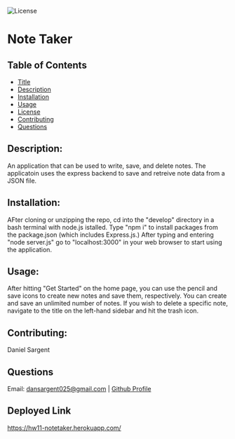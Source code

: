 
  ![License](https://img.shields.io/badge/License-MIT-yellow.svg)

  # Note Taker

  ## Table of Contents
  * [Title](#title)
  * [Description](#description)
  * [Installation](#installation)
  * [Usage](#usage)
  * [License](#license)
  * [Contributing](#contributing)
  * [Questions](#questions)

  ## Description:
  An application that can be used to write, save, and delete notes. The applicatoin uses the express backend to save and retreive note data from a JSON file.

  ## Installation:
  AFter cloning or unzipping the repo, cd into the "develop" directory in a bash terminal with node.js istalled. Type "npm i" to install packages from the package.json (which includes Express.js.) After typing and entering "node server.js" go to "localhost:3000" in your web browser to start using the application.

  ## Usage:
  After hitting "Get Started" on the home page, you can use the pencil and save icons to create new notes and save them, respectively. You can create and save an unlimited number of notes. If you wish to delete a specific note, navigate to the title on the left-hand sidebar and hit the trash icon.

  ## Contributing:
  Daniel Sargent

  ## Questions
  Email: dansargent025@gmail.com | [Github Profile](https://github.com/undefined)
  
  ## Deployed Link 
  https://hw11-notetaker.herokuapp.com/
